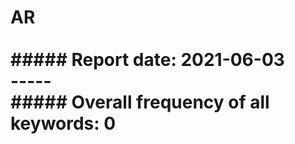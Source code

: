 # AR<br><br>##### Report date: 2021-06-03<br>-----<br>##### Overall frequency of all keywords: 0<br>